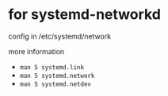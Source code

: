 for systemd-networkd
====================
config in /etc/systemd/network

more information
  - `man 5 systemd.link`
  - `man 5 systemd.network`
  - `man 5 systemd.netdev`
